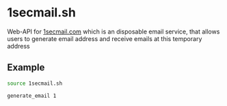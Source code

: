 # 1secmail.sh
Web-API for [1secmail.com](https://1secmail.com) which is an disposable email service, that allows users to generate email address and receive emails at this temporary address

## Example
```bash
source 1secmail.sh

generate_email 1
```

